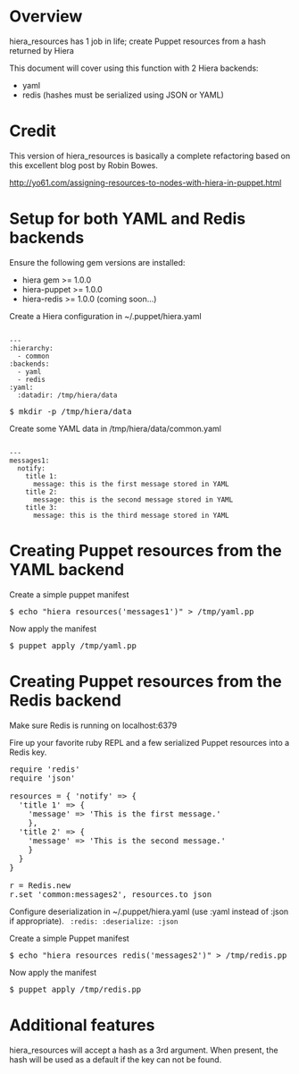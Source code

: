Overview
========

hiera_resources has 1 job in life; create Puppet resources from a hash returned by Hiera

This document will cover using this function with 2 Hiera backends:
  - yaml
  - redis (hashes must be serialized using JSON or YAML)

Credit
======

This version of hiera_resources is basically a complete refactoring
based on this excellent blog post by Robin Bowes.

http://yo61.com/assigning-resources-to-nodes-with-hiera-in-puppet.html

Setup for both YAML and Redis backends
=======================================

Ensure the following gem versions are installed:

  - hiera gem >= 1.0.0
  - hiera-puppet >= 1.0.0
  - hiera-redis >= 1.0.0 (coming soon...)

Create a Hiera configuration in ~/.puppet/hiera.yaml

<code>
---
:hierarchy:
  - common
:backends:
  - yaml
  - redis
:yaml:
  :datadir: /tmp/hiera/data
</code>

<pre>
$ mkdir -p /tmp/hiera/data
</pre>

Create some YAML data in /tmp/hiera/data/common.yaml

<code>
---
messages1:
  notify:
    title 1:
      message: this is the first message stored in YAML
    title 2:
      message: this is the second message stored in YAML
    title 3:
      message: this is the third message stored in YAML
</code>

Creating Puppet resources from the YAML backend
======================================

Create a simple puppet manifest
<pre>
$ echo "hiera_resources('messages1')" > /tmp/yaml.pp
</pre>

Now apply the manifest
<pre>
$ puppet apply /tmp/yaml.pp
</pre>

Creating Puppet resources from the Redis backend
=======================================

Make sure Redis is running on localhost:6379

Fire up your favorite ruby REPL and a few serialized Puppet resources
into a Redis key.

<pre>
require 'redis'
require 'json'

resources = { 'notify' => {
  'title 1' => {
    'message' => 'This is the first message.'
    },
  'title 2' => {
    'message' => 'This is the second message.'
    }
  }
}

r = Redis.new
r.set 'common:messages2', resources.to_json
</pre>

Configure deserialization in ~/.puppet/hiera.yaml (use :yaml instead of
:json if appropriate).
<code>
:redis:
  :deserialize: :json
</code>

Create a simple Puppet manifest

<pre>
$ echo "hiera_resources_redis('messages2')" > /tmp/redis.pp
</pre>

Now apply the manifest

<pre>
$ puppet apply /tmp/redis.pp
</pre>

Additional features
===================

hiera_resources will accept a hash as a 3rd argument. When present, the hash will be used as a default if the key can not be found.
